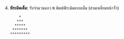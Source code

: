 4.  **พีระมิดเต็ม:** รับจำนวนแถว `N` พิมพ์พีระมิดแบบเต็ม (สามเหลี่ยมหน้าจั่ว)
    
    ```
        *
       ***
      *****
     *******
    *********
    
    ```